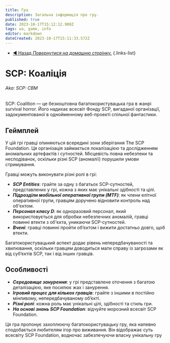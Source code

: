 ```yaml
---
title: Гра
description: Загальна інформація про гру.
published: true
date: 2023-10-17T15:12:12.900Z
tags: ua, game, info
editor: markdown
dateCreated: 2023-10-17T15:11:33.572Z
---
```


- [:arrow_backward: Назад *Повернутися на домашню сторінку.*](/uk/home)
{.links-list}

# SCP: Коаліція
###### Aka: SCP: CBM

SCP: Coalition — це безкоштовна багатокористувацька гра в жанрі survival horror. Його надихає всесвіт Фонду SCP, вигаданої організації, задокументованої в однойменному веб-проекті спільної фантастики.

## Геймплей

У цій грі гравці опиняються всередині зони зберігання The SCP Foundation. Ця організація займається локалізацією та дослідженням аномальних артефактів і сутностей. Місцевість повна небезпеки та несподіванок, оскільки різні SCP (аномалії) порушили умови стримування.

Гравці можуть виконувати різні ролі в грі:

- ***SCP Entities***: грайте за одну з багатьох SCP-сутностей, представлених у грі, кожна з яких має унікальні здібності та цілі.
- ***Підрозділи мобільної оперативної групи (MTF)***: як члени елітної оперативної групи, гравцям доручено відновити контроль над об'єктом.
- ***Персонал класу D***: як одноразовий персонал, який використовується для обробки небезпечних аномалій, гравці повинні втекти з об'єкта, уникаючи SCP-сутностей.
- ***Вчені***: гравці повинні пройти об’єктом і вижити достатньо довго, щоб втекти.

Багатокористувацький аспект додає рівень непередбачуваності та хвилювання, оскільки гравцям доводиться мати справу із загрозами як від суб’єктів SCP, так і від інших гравців.

## Особливості
- ***Середовище занурення***: у грі представлене оточення з багатою деталізацією, яке посилює жах і занурення.
- ***Ігровий процес для кількох гравців***: грайте з іншими в постійно мінливому, непередбачуваному об’єкті.
- ***Різні ролі***: кожна роль має унікальні цілі, здібності та стиль гри.
- ***На основі знань SCP Foundation***: відчуйте морозний всесвіт SCP Foundation.

Ця гра пропонує захоплюючу багатокористувацьку гру, яка напевно сподобається любителям ігор про виживання. Він відображає суть всесвіту SCP Foundation, водночас забезпечуючи власну унікальну гру